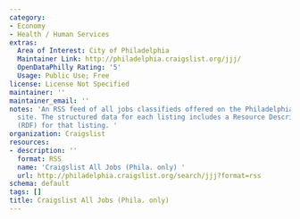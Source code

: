 ```yaml
---
category:
- Economy
- Health / Human Services
extras:
  Area of Interest: City of Philadelphia
  Maintainer Link: http://philadelphia.craigslist.org/jjj/
  OpenDataPhilly Rating: '5'
  Usage: Public Use; Free
license: License Not Specified
maintainer: ''
maintainer_email: ''
notes: 'An RSS feed of all jobs classifieds offered on the Philadelphia Craigslist
  site. The structured data for each listing includes a Resource Description Framework
  (RDF) for that listing. '
organization: Craigslist
resources:
- description: ''
  format: RSS
  name: 'Craigslist All Jobs (Phila. only) '
  url: http://philadelphia.craigslist.org/search/jjj?format=rss
schema: default
tags: []
title: Craigslist All Jobs (Phila. only)
---
```

